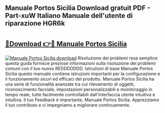 ## Manuale Portos Sicilia Download gratuit PDF - Part-xuW Italiano Manuale dell'utente di riparazione HGR6k

# <h2><a href="http://dfgh8f4.blite.top/?on=Manuale+Portos+Sicilia">🔗Download 👉🔴 Manuale Portos Sicilia</a></h2>

[![Manuale Portos Sicilia download](https://i.imgur.com/lujVjoI.png)](http://dfgh8f4.blite.top/?on=Manuale+Portos+Sicilia)
Risoluzione dei problemi resa semplice questa guida fornisce preziose informazioni sulla risoluzione dei problemi comuni con il tuo nuovo REDDDDDDD. Istruzioni di base Manuale Portos Sicilia questo manuale contiene istruzioni importanti per la configurazione e il funzionamento sicuri ed efficaci del prodotto. Manuale Portos Sicilia ha una serie di funzionalità avanzate tra cui rilevamento di oggetti, riconoscimento facciale, impostazioni personalizzabili e monitoraggio in tempo reale, tutte facilmente controllabili dall'interfaccia utente intuitiva e intuitiva. Il tuo Feedback è importante, Manuale Portos Sicilia. Apprezziamo il tuo contributo e ci impegniamo a migliorare continuamente.
